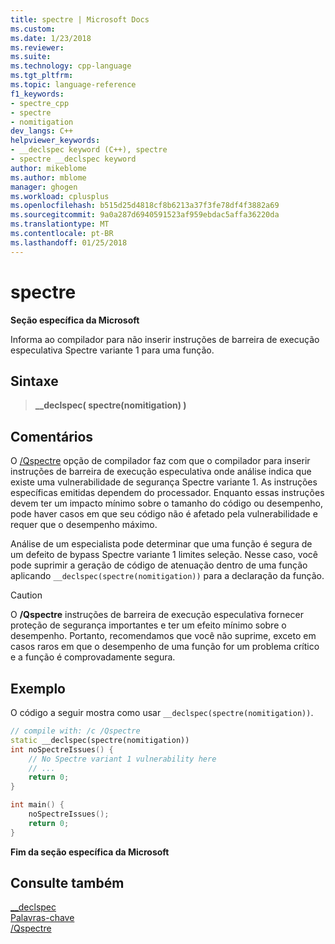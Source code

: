 ```yaml
---
title: spectre | Microsoft Docs
ms.custom: 
ms.date: 1/23/2018
ms.reviewer: 
ms.suite: 
ms.technology: cpp-language
ms.tgt_pltfrm: 
ms.topic: language-reference
f1_keywords:
- spectre_cpp
- spectre
- nomitigation
dev_langs: C++
helpviewer_keywords:
- __declspec keyword (C++), spectre
- spectre __declspec keyword
author: mikeblome
ms.author: mblome
manager: ghogen
ms.workload: cplusplus
ms.openlocfilehash: b515d25d4818cf8b6213a37f3fe78df4f3882a69
ms.sourcegitcommit: 9a0a287d6940591523af959ebdac5affa36220da
ms.translationtype: MT
ms.contentlocale: pt-BR
ms.lasthandoff: 01/25/2018
---
```

# <a name="spectre"></a>spectre

**Seção específica da Microsoft**

Informa ao compilador para não inserir instruções de barreira de execução especulativa Spectre variante 1 para uma função.

## <a name="syntax"></a>Sintaxe

> **__declspec( spectre(nomitigation) )**  

## <a name="remarks"></a>Comentários

O [/Qspectre](../build/reference/qspectre.md) opção de compilador faz com que o compilador para inserir instruções de barreira de execução especulativa onde análise indica que existe uma vulnerabilidade de segurança Spectre variante 1. As instruções específicas emitidas dependem do processador. Enquanto essas instruções devem ter um impacto mínimo sobre o tamanho do código ou desempenho, pode haver casos em que seu código não é afetado pela vulnerabilidade e requer que o desempenho máximo.

Análise de um especialista pode determinar que uma função é segura de um defeito de bypass Spectre variante 1 limites seleção. Nesse caso, você pode suprimir a geração de código de atenuação dentro de uma função aplicando `__declspec(spectre(nomitigation))` para a declaração da função.

> [!CAUTION]
> O **/Qspectre** instruções de barreira de execução especulativa fornecer proteção de segurança importantes e ter um efeito mínimo sobre o desempenho. Portanto, recomendamos que você não suprime, exceto em casos raros em que o desempenho de uma função for um problema crítico e a função é comprovadamente segura.

## <a name="example"></a>Exemplo

O código a seguir mostra como usar `__declspec(spectre(nomitigation))`.

```cpp
// compile with: /c /Qspectre
static __declspec(spectre(nomitigation))
int noSpectreIssues() {
    // No Spectre variant 1 vulnerability here
    // ...
    return 0;
}

int main() {
    noSpectreIssues();
    return 0;
}
```

**Fim da seção específica da Microsoft**

## <a name="see-also"></a>Consulte também

[__declspec](../cpp/declspec.md)  
[Palavras-chave](../cpp/keywords-cpp.md)  
[/Qspectre](../build/reference/qspectre.md)  
